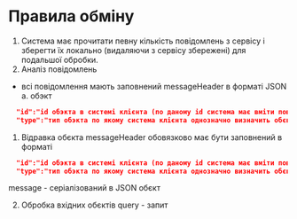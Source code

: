 # Правила обміну
1. Система має прочитати певну кількість повідомлень з сервісу і зберегти їх локально (видаляючи з сервісу збережені) для подальшої обробки. 
2. Аналіз повідомлень
  - всі повідомлення мають заповнений messageHeader в форматі JSON
 a. обэкт
```json
  "id":"id обэкта в системі клієнта (по даному id система має вміти повертати цей сами обєкт)",
  "type":"тип обэкта по якому система клієнта однозначно визначить обєкт "
```   

1. Відравка обєкта
 messageHeader обовязково має бути заповнений в форматі 
```json
  "id":"id обэкта в системі клієнта (по даному id система має вміти повертати цей сами обєкт)",
  "type":"тип обэкта по якому система клієнта однозначно визначить обєкт "
```
message - серіалізований в JSON обєкт

2. Обробка вхідних обєктів
query - запит  
